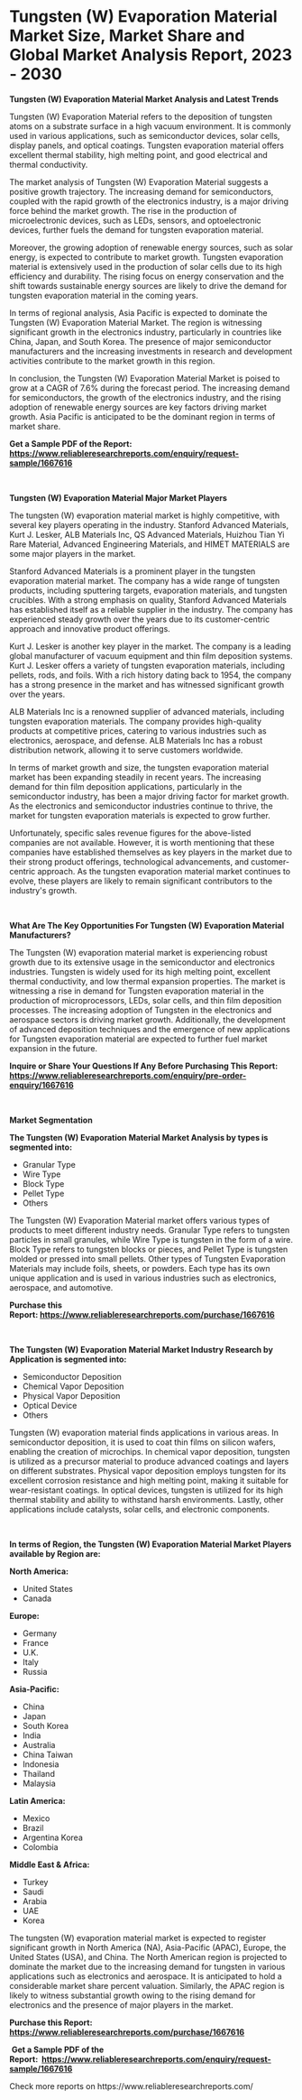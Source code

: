 <p><h1>Tungsten (W) Evaporation Material Market Size, Market Share and Global Market Analysis Report, 2023 - 2030</h1></p><p><strong>Tungsten (W) Evaporation Material Market Analysis and Latest Trends</strong></p>
<p><p>Tungsten (W) Evaporation Material refers to the deposition of tungsten atoms on a substrate surface in a high vacuum environment. It is commonly used in various applications, such as semiconductor devices, solar cells, display panels, and optical coatings. Tungsten evaporation material offers excellent thermal stability, high melting point, and good electrical and thermal conductivity.</p><p>The market analysis of Tungsten (W) Evaporation Material suggests a positive growth trajectory. The increasing demand for semiconductors, coupled with the rapid growth of the electronics industry, is a major driving force behind the market growth. The rise in the production of microelectronic devices, such as LEDs, sensors, and optoelectronic devices, further fuels the demand for tungsten evaporation material.</p><p>Moreover, the growing adoption of renewable energy sources, such as solar energy, is expected to contribute to market growth. Tungsten evaporation material is extensively used in the production of solar cells due to its high efficiency and durability. The rising focus on energy conservation and the shift towards sustainable energy sources are likely to drive the demand for tungsten evaporation material in the coming years.</p><p>In terms of regional analysis, Asia Pacific is expected to dominate the Tungsten (W) Evaporation Material Market. The region is witnessing significant growth in the electronics industry, particularly in countries like China, Japan, and South Korea. The presence of major semiconductor manufacturers and the increasing investments in research and development activities contribute to the market growth in this region.</p><p>In conclusion, the Tungsten (W) Evaporation Material Market is poised to grow at a CAGR of 7.6% during the forecast period. The increasing demand for semiconductors, the growth of the electronics industry, and the rising adoption of renewable energy sources are key factors driving market growth. Asia Pacific is anticipated to be the dominant region in terms of market share.</p></p>
<p><strong>Get a Sample PDF of the Report:&nbsp; <a href="https://www.reliableresearchreports.com/enquiry/request-sample/1667616">https://www.reliableresearchreports.com/enquiry/request-sample/1667616</a></strong></p>
<p>&nbsp;</p>
<p><strong>Tungsten (W) Evaporation Material Major Market Players</strong></p>
<p><p>The tungsten (W) evaporation material market is highly competitive, with several key players operating in the industry. Stanford Advanced Materials, Kurt J. Lesker, ALB Materials Inc, QS Advanced Materials, Huizhou Tian Yi Rare Material, Advanced Engineering Materials, and HIMET MATERIALS are some major players in the market.</p><p>Stanford Advanced Materials is a prominent player in the tungsten evaporation material market. The company has a wide range of tungsten products, including sputtering targets, evaporation materials, and tungsten crucibles. With a strong emphasis on quality, Stanford Advanced Materials has established itself as a reliable supplier in the industry. The company has experienced steady growth over the years due to its customer-centric approach and innovative product offerings.</p><p>Kurt J. Lesker is another key player in the market. The company is a leading global manufacturer of vacuum equipment and thin film deposition systems. Kurt J. Lesker offers a variety of tungsten evaporation materials, including pellets, rods, and foils. With a rich history dating back to 1954, the company has a strong presence in the market and has witnessed significant growth over the years.</p><p>ALB Materials Inc is a renowned supplier of advanced materials, including tungsten evaporation materials. The company provides high-quality products at competitive prices, catering to various industries such as electronics, aerospace, and defense. ALB Materials Inc has a robust distribution network, allowing it to serve customers worldwide.</p><p>In terms of market growth and size, the tungsten evaporation material market has been expanding steadily in recent years. The increasing demand for thin film deposition applications, particularly in the semiconductor industry, has been a major driving factor for market growth. As the electronics and semiconductor industries continue to thrive, the market for tungsten evaporation materials is expected to grow further.</p><p>Unfortunately, specific sales revenue figures for the above-listed companies are not available. However, it is worth mentioning that these companies have established themselves as key players in the market due to their strong product offerings, technological advancements, and customer-centric approach. As the tungsten evaporation material market continues to evolve, these players are likely to remain significant contributors to the industry's growth.</p></p>
<p>&nbsp;</p>
<p><strong>What Are The Key Opportunities For Tungsten (W) Evaporation Material Manufacturers?</strong></p>
<p><p>The Tungsten (W) evaporation material market is experiencing robust growth due to its extensive usage in the semiconductor and electronics industries. Tungsten is widely used for its high melting point, excellent thermal conductivity, and low thermal expansion properties. The market is witnessing a rise in demand for Tungsten evaporation material in the production of microprocessors, LEDs, solar cells, and thin film deposition processes. The increasing adoption of Tungsten in the electronics and aerospace sectors is driving market growth. Additionally, the development of advanced deposition techniques and the emergence of new applications for Tungsten evaporation material are expected to further fuel market expansion in the future.</p></p>
<p><strong>Inquire or Share Your Questions If Any Before Purchasing This Report: <a href="https://www.reliableresearchreports.com/enquiry/pre-order-enquiry/1667616">https://www.reliableresearchreports.com/enquiry/pre-order-enquiry/1667616</a></strong></p>
<p>&nbsp;</p>
<p><strong>Market Segmentation</strong></p>
<p><strong>The Tungsten (W) Evaporation Material Market Analysis by types is segmented into:</strong></p>
<p><ul><li>Granular Type</li><li>Wire Type</li><li>Block Type</li><li>Pellet Type</li><li>Others</li></ul></p>
<p><p>The Tungsten (W) Evaporation Material market offers various types of products to meet different industry needs. Granular Type refers to tungsten particles in small granules, while Wire Type is tungsten in the form of a wire. Block Type refers to tungsten blocks or pieces, and Pellet Type is tungsten molded or pressed into small pellets. Other types of Tungsten Evaporation Materials may include foils, sheets, or powders. Each type has its own unique application and is used in various industries such as electronics, aerospace, and automotive.</p></p>
<p><strong>Purchase this Report:&nbsp;<a href="https://www.reliableresearchreports.com/purchase/1667616">https://www.reliableresearchreports.com/purchase/1667616</a></strong></p>
<p>&nbsp;</p>
<p><strong>The Tungsten (W) Evaporation Material Market Industry Research by Application is segmented into:</strong></p>
<p><ul><li>Semiconductor Deposition</li><li>Chemical Vapor Deposition</li><li>Physical Vapor Deposition</li><li>Optical Device</li><li>Others</li></ul></p>
<p><p>Tungsten (W) evaporation material finds applications in various areas. In semiconductor deposition, it is used to coat thin films on silicon wafers, enabling the creation of microchips. In chemical vapor deposition, tungsten is utilized as a precursor material to produce advanced coatings and layers on different substrates. Physical vapor deposition employs tungsten for its excellent corrosion resistance and high melting point, making it suitable for wear-resistant coatings. In optical devices, tungsten is utilized for its high thermal stability and ability to withstand harsh environments. Lastly, other applications include catalysts, solar cells, and electronic components.</p></p>
<p>&nbsp;</p>
<p><strong>In terms of Region, the Tungsten (W) Evaporation Material Market Players available by Region are:</strong></p>
<p>
    <p> <strong> North America: </strong>
        <ul>
            <li>United States</li>
            <li>Canada</li>
        </ul>
        </p> 
    <p> <strong> Europe: </strong>
        <ul>
            <li>Germany</li>
            <li>France</li>
            <li>U.K.</li>
            <li>Italy</li>
            <li>Russia</li>
        </ul>
        </p> 
    <p> <strong> Asia-Pacific: </strong>
        <ul>
            <li>China</li>
            <li>Japan</li>
            <li>South Korea</li>
            <li>India</li>
            <li>Australia</li>
            <li>China Taiwan</li>
            <li>Indonesia</li>
            <li>Thailand</li>
            <li>Malaysia</li>
        </ul>
        </p> 
    <p> <strong> Latin America: </strong>
        <ul>
            <li>Mexico</li>
            <li>Brazil</li>
            <li>Argentina Korea</li>
            <li>Colombia</li>
        </ul>
        </p> 
    <p> <strong> Middle East & Africa: </strong>
        <ul>
            <li>Turkey</li>
            <li>Saudi</li>
            <li>Arabia</li>
            <li>UAE</li>
            <li>Korea</li>
        </ul>
    </p>
    </p>
<p><p>The tungsten (W) evaporation material market is expected to register significant growth in North America (NA), Asia-Pacific (APAC), Europe, the United States (USA), and China. The North American region is projected to dominate the market due to the increasing demand for tungsten in various applications such as electronics and aerospace. It is anticipated to hold a considerable market share percent valuation. Similarly, the APAC region is likely to witness substantial growth owing to the rising demand for electronics and the presence of major players in the market.</p></p>
<p><strong>Purchase this Report: <a href="https://www.reliableresearchreports.com/purchase/1667616">https://www.reliableresearchreports.com/purchase/1667616</a></strong></p>
<p>&nbsp;<strong>Get a Sample PDF of the Report:&nbsp;&nbsp;<a href="https://www.reliableresearchreports.com/enquiry/request-sample/1667616">https://www.reliableresearchreports.com/enquiry/request-sample/1667616</a></strong></p>
<p><strong></strong></p>
<p>Check more reports on https://www.reliableresearchreports.com/</p>